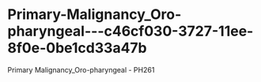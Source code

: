 # Primary-Malignancy_Oro-pharyngeal---c46cf030-3727-11ee-8f0e-0be1cd33a47b
Primary Malignancy_Oro-pharyngeal - PH261
